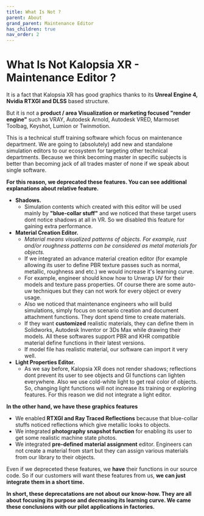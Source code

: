```yaml
---
title: What Is Not ?
parent: About
grand_parent: Maintenance Editor
has_children: true
nav_order: 2
---
```


# **What Is Not Kalopsia XR - Maintenance Editor ?**

It is a fact that Kalopsia XR has good graphics thanks to its **Unreal Engine 4, Nvidia RTXGI and DLSS** based structure.

But it is not a **product / area Visualization or marketing focused "render engine"** such as VRAY, Autodesk Arnold, Autodesk VRED, Marmoset Toolbag, Keyshot, Lumion or Twinmotion.

This is a technical stuff training software which focus on maintenance department. We are going to (absolutely) add new and standalone simulation editors to our ecosystem for targeting other technical departments. Because we think becoming master in specific subjects is better than becoming jack of all trades master of none if we speak about single software.

**For this reason, we deprecated these features. You can see additional explanations about relative feature.**
+ **Shadows.**
   - Simulation contents which created with this editor will be used mainly by **"blue-collar stuff"** and we noticed that these target users dont notice shadows at all in VR. So we disabled this feature for gaining extra performance.
+ **Material Creation Editor.** 
   - *Material means visualized patterns of objects. For example, rust and/or roughness patterns can be considered as metal materials for objects.*
   - If we integrated an advance material creation editor (for example allowing its user to define PBR texture passes such as normal, metallic, roughness and etc.) we would increase it's learning curve. 
   - For example, engineer should know how to Unwrap UV for their models and texture pass properties. Of course there are some auto-uw techniques but they can not work for every object or every usage.
   - Also we noticed that maintenance engineers who will build simulations, simply focus on scenario creation and document  attachment functions. They dont spend time to create materials.
   - If they want **customized** realistic materials, they can define them in Solidworks, Autodesk Inventor or 3Ds Max while drawing their models. All these softwares support PBR and KHR compatible material define functions in their latest versions.
   - If model file has realistic material, our software can import it very well.
+ **Light Properties Editor.**
   - As we say before, Kalopsia XR does not render shadows; reflections dont prevent its user to see objects and GI functions can lighten everywhere. Also we use cold-white light to get real color of objects. So, changing light functions will not increase its training or exploring features. For this reason we did not integrate a light editor.

**In the other hand, we have these graphics features**
+ We enabled **RTXGI and Ray Traced Reflections** because that blue-collar stuffs noticed reflections which give metallic looks to objects.
+ We integrated **photography snapshot function** for enabling its user to get some realistic machine state photos.
+ We integrated **pre-defined material assignment** editor. Engineers can not create a material from start but they can assign various materials from our library to their objects.

Even if we depreceted these features, we **have** their functions in our source code. So if our customers will want these features from us, **we can just integrate them in a short time.**

**In short, these deprecatations are not about our know-how. They are all about focusing its purpose and decreasing its learning curve. We came these conclusions with our pilot applications in factories.**
